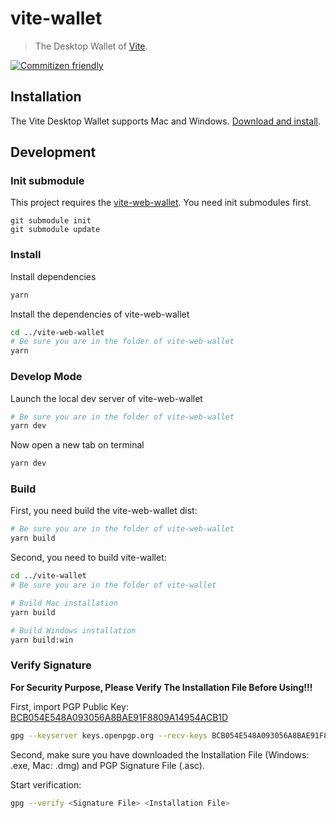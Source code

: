 # vite-wallet
> The Desktop Wallet of [Vite](https://vite.org).

[![Commitizen friendly](https://img.shields.io/badge/commitizen-friendly-brightgreen.svg)](http://commitizen.github.io/cz-cli/)

## Installation

The Vite Desktop Wallet supports Mac and Windows. [Download and install](https://github.com/vitelabs/vite-wallet/releases).

## Development

### Init submodule

This project requires the [vite-web-wallet](https://github.com/vitelabs/vite-web-wallet). You need init submodules first.

```
git submodule init
git submodule update
```

### Install

Install dependencies

```bash
yarn
```

Install the dependencies of vite-web-wallet

```bash
cd ../vite-web-wallet
# Be sure you are in the folder of vite-web-wallet
yarn
```

### Develop Mode

Launch the local dev server of vite-web-wallet

```bash
# Be sure you are in the folder of vite-web-wallet
yarn dev
```
Now open a new tab on terminal

```bash
yarn dev
```

### Build

First, you need build the vite-web-wallet dist:

```bash
# Be sure you are in the folder of vite-web-wallet
yarn build
```

Second, you need to build vite-wallet:

```bash
cd ../vite-wallet
# Be sure you are in the folder of vite-wallet

# Build Mac installation
yarn build

# Build Windows installation
yarn build:win
```

### Verify Signature

**For Security Purpose, Please Verify The Installation File Before Using!!!**

First, import PGP Public Key: [BCB054E548A093056A8BAE91F8809A14954ACB1D](https://keys.openpgp.org/vks/v1/by-fingerprint/BCB054E548A093056A8BAE91F8809A14954ACB1D)

```bash
gpg --keyserver keys.openpgp.org --recv-keys BCB054E548A093056A8BAE91F8809A14954ACB1D
```

Second, make sure you have downloaded the Installation File (Windows: .exe, Mac: .dmg) and PGP Signature File (.asc).

Start verification: 

```bash
gpg --verify <Signature File> <Installation File> 
```

